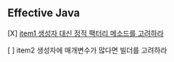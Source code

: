 ## Effective Java

[X] [item1 생성자 대신 정적 팩터리 메소드를 고려하라](https://sangwoo0727.github.io/java/JAVA-37_effective1/)

[ ] item2 생성자에 매개변수가 많다면 빌더를 고려하라